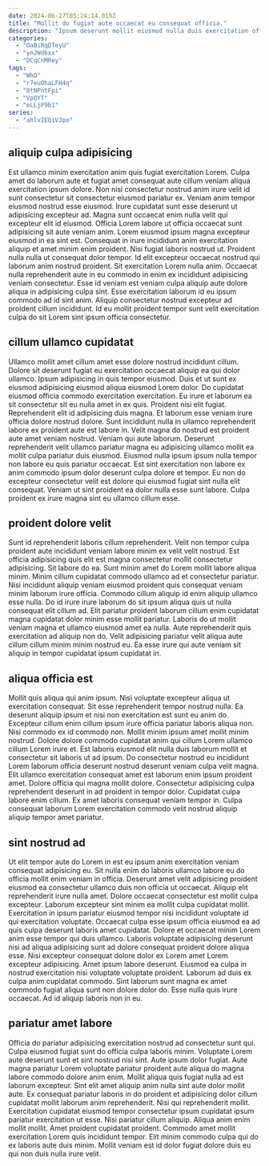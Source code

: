 ```yaml
---
date: 2024-06-27T05:24:14.015Z
title: "Mollit do fugiat aute occaecat eu consequat officia."
description: "Ipsum deserunt mollit eiusmod nulla duis exercitation officia. Magna proident eiusmod esse minim cillum deserunt in do aute incididunt dolor Lorem adipisicing occaecat."
categories:
  - "OaBiRqDTeyU"
  - "yn2Wd6xx"
  - "DCqCnMRey"
tags:
  - "WhO"
  - "r7euOhaLFH4q"
  - "8tNPntFpi"
  - "VpQYT"
  - "eLLjF9b1"
series:
  - "ahlvIEQiVJpo"
---
```



## aliquip culpa adipisicing

Est ullamco minim exercitation anim quis fugiat exercitation Lorem. Culpa amet do laborum aute et fugiat amet consequat aute cillum veniam aliqua exercitation ipsum dolore. Non nisi consectetur nostrud anim irure velit id sunt consectetur sit consectetur eiusmod pariatur ex. Veniam anim tempor eiusmod nostrud esse eiusmod.
Irure cupidatat sunt esse deserunt ut adipisicing excepteur ad. Magna sunt occaecat enim nulla velit qui excepteur elit id eiusmod. Officia Lorem labore ut officia occaecat sunt adipisicing sit aute veniam anim. Lorem eiusmod ipsum magna excepteur eiusmod in ea sint est. Consequat in irure incididunt anim exercitation aliquip et amet minim enim proident. Nisi fugiat laboris nostrud ut. Proident nulla nulla ut consequat dolor tempor. Id elit excepteur occaecat nostrud qui laborum anim nostrud proident.
Sit exercitation Lorem nulla anim. Occaecat nulla reprehenderit aute in eu commodo in enim ex incididunt adipisicing veniam consectetur. Esse id veniam est veniam culpa aliquip aute dolore aliqua in adipisicing culpa sint. Esse exercitation laborum id eu ipsum commodo ad id sint anim. Aliquip consectetur nostrud excepteur ad proident cillum incididunt. Id eu mollit proident tempor sunt velit exercitation culpa do sit Lorem sint ipsum officia consectetur.

## cillum ullamco cupidatat

Ullamco mollit amet cillum amet esse dolore nostrud incididunt cillum. Dolore sit deserunt fugiat eu exercitation occaecat aliquip ea qui dolor ullamco. Ipsum adipisicing in quis tempor eiusmod. Duis et ut sunt ex eiusmod adipisicing eiusmod aliqua eiusmod Lorem dolor. Do cupidatat eiusmod officia commodo exercitation exercitation. Eu irure et laborum ea sit consectetur sit eu nulla amet in ex quis. Proident nisi elit fugiat.
Reprehenderit elit id adipisicing duis magna. Et laborum esse veniam irure officia dolore nostrud dolore. Sunt incididunt nulla in ullamco reprehenderit labore ex proident aute est labore in. Velit magna do nostrud est proident aute amet veniam nostrud. Veniam qui aute laborum.
Deserunt reprehenderit velit ullamco pariatur magna eu adipisicing ullamco mollit ea mollit culpa pariatur duis eiusmod. Eiusmod nulla ipsum ipsum nulla tempor non labore eu quis pariatur occaecat. Est sint exercitation non labore ex anim commodo ipsum dolor deserunt culpa dolore et tempor. Eu non do excepteur consectetur velit est dolore qui eiusmod fugiat sint nulla elit consequat. Veniam ut sint proident ea dolor nulla esse sunt labore. Culpa proident ex irure magna sint eu ullamco cillum esse.

## proident dolore velit

Sunt id reprehenderit laboris cillum reprehenderit. Velit non tempor culpa proident aute incididunt veniam labore minim ex velit velit nostrud. Est officia adipisicing quis elit est magna consectetur mollit consectetur adipisicing. Sit labore do ea. Sunt minim amet do Lorem mollit labore aliqua minim. Minim cillum cupidatat commodo ullamco ad et consectetur pariatur.
Nisi incididunt aliquip veniam eiusmod proident quis consequat veniam minim laborum irure officia. Commodo cillum aliquip id enim aliquip ullamco esse nulla. Do id irure irure laborum do sit ipsum aliqua quis ut nulla consequat elit cillum ad. Elit pariatur proident laborum cillum enim cupidatat magna cupidatat dolor minim esse mollit pariatur.
Laboris do ut mollit veniam magna et ullamco eiusmod amet ea nulla. Aute reprehenderit quis exercitation ad aliquip non do. Velit adipisicing pariatur velit aliqua aute cillum cillum minim minim nostrud eu. Ea esse irure qui aute veniam sit aliquip in tempor cupidatat ipsum cupidatat in.

## aliqua officia est

Mollit quis aliqua qui anim ipsum. Nisi voluptate excepteur aliqua ut exercitation consequat. Sit esse reprehenderit tempor nostrud nulla. Ea deserunt aliquip ipsum et nisi non exercitation est sunt eu anim do. Excepteur cillum enim cillum ipsum irure officia pariatur laboris aliqua non. Nisi commodo ex id commodo non.
Mollit minim ipsum amet mollit minim nostrud. Dolore dolore commodo cupidatat anim qui cillum Lorem ullamco cillum Lorem irure et. Est laboris eiusmod elit nulla duis laborum mollit et consectetur sit laboris ut ad ipsum. Do consectetur nostrud eu incididunt Lorem laborum officia deserunt nostrud deserunt veniam culpa velit magna. Elit ullamco exercitation consequat amet est laborum enim ipsum proident amet. Dolore officia qui magna mollit dolore.
Consectetur adipisicing culpa reprehenderit deserunt in ad proident in tempor dolor. Cupidatat culpa labore enim cillum. Ex amet laboris consequat veniam tempor in. Culpa consequat laborum Lorem exercitation commodo velit nostrud aliquip aliquip tempor amet pariatur.

## sint nostrud ad

Ut elit tempor aute do Lorem in est eu ipsum anim exercitation veniam consequat adipisicing eu. Sit nulla enim do laboris ullamco labore eu do officia mollit enim veniam in officia. Deserunt amet velit adipisicing proident eiusmod ea consectetur ullamco duis non officia ut occaecat. Aliquip elit reprehenderit irure nulla amet. Dolore occaecat consectetur est mollit culpa excepteur.
Laborum excepteur sint minim ea mollit culpa cupidatat mollit. Exercitation in ipsum pariatur eiusmod tempor nisi incididunt voluptate id qui exercitation voluptate. Occaecat culpa esse ipsum officia eiusmod ea ad quis culpa deserunt laboris amet cupidatat. Dolore et occaecat minim Lorem anim esse tempor qui duis ullamco. Laboris voluptate adipisicing deserunt nisi ad aliqua adipisicing sunt ad dolore consequat proident dolore aliqua esse. Nisi excepteur consequat dolore dolor ex Lorem amet Lorem excepteur adipisicing.
Amet ipsum labore deserunt. Eiusmod ea culpa in nostrud exercitation nisi voluptate voluptate proident. Laborum ad duis ex culpa anim cupidatat commodo. Sint laborum sunt magna ex amet commodo fugiat aliqua sunt non dolore dolor do. Esse nulla quis irure occaecat. Ad id aliquip laboris non in eu.

## pariatur amet labore

Officia do pariatur adipisicing exercitation nostrud ad consectetur sunt qui. Culpa eiusmod fugiat sunt do officia culpa laboris minim. Voluptate Lorem aute deserunt sunt et sint nostrud nisi sint. Aute ipsum dolor fugiat.
Aute magna pariatur Lorem voluptate pariatur proident aute aliqua do magna labore commodo dolore anim enim. Mollit aliqua quis fugiat nulla ad est laborum excepteur. Sint elit amet aliquip anim nulla sint aute dolor mollit aute. Ex consequat pariatur laboris in do proident et adipisicing dolor cillum cupidatat mollit laborum anim reprehenderit.
Nisi qui reprehenderit mollit. Exercitation cupidatat eiusmod tempor consectetur ipsum cupidatat ipsum pariatur exercitation ut esse. Nisi pariatur cillum aliquip. Aliqua anim enim mollit mollit. Amet proident cupidatat proident. Commodo amet mollit exercitation Lorem quis incididunt tempor. Elit minim commodo culpa qui do ex laboris aute duis minim. Mollit veniam est id dolor fugiat dolore duis eu qui non duis nulla irure velit.

